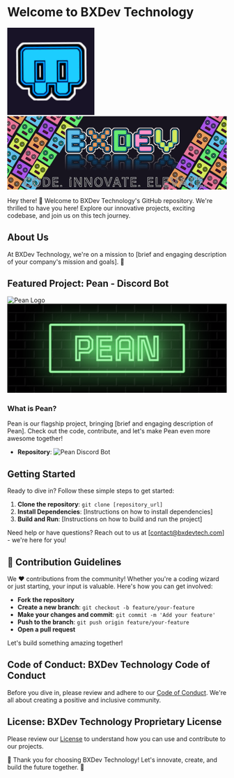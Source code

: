 # Welcome to BXDev Technology

<img src="img/logo.png" alt="BXDev Technology Logo" width="200"/> <img src="img/banner.jpg" alt="BXDev Technology Banner" width="600"/>

Hey there! 👋 Welcome to BXDev Technology's GitHub repository. We're thrilled to have you here! Explore our innovative projects, exciting codebase, and join us on this tech journey.

## About Us

At BXDev Technology, we're on a mission to [brief and engaging description of your company's mission and goals]. 🚀

## Featured Project: Pean - Discord Bot

<img src="img/pean_logo" alt="Pean Logo" width="200"/> <img src="img/pean_banner.jpg" alt="Pean Banner" width="600"/>

### What is Pean?

Pean is our flagship project, bringing [brief and engaging description of Pean]. Check out the code, contribute, and let's make Pean even more awesome together!

- **Repository**: ![Pean Discord Bot](https://github.com/BXDevTech/Pean)

## Getting Started

Ready to dive in? Follow these simple steps to get started:

1. **Clone the repository**: `git clone [repository_url]`
2. **Install Dependencies**: [Instructions on how to install dependencies]
3. **Build and Run**: [Instructions on how to build and run the project]

Need help or have questions? Reach out to us at [contact@bxdevtech.com] - we're here for you!

## 🚀 Contribution Guidelines

We ❤️ contributions from the community! Whether you're a coding wizard or just starting, your input is valuable. Here's how you can get involved:

- **Fork the repository**
- **Create a new branch**: `git checkout -b feature/your-feature`
- **Make your changes and commit**: `git commit -m 'Add your feature'`
- **Push to the branch**: `git push origin feature/your-feature`
- **Open a pull request**

Let's build something amazing together!

## Code of Conduct: BXDev Technology Code of Conduct

Before you dive in, please review and adhere to our [Code of Conduct](CODE_OF_CONDUCT.md). We're all about creating a positive and inclusive community.

## License: BXDev Technology Proprietary License

Please review our [License](LICENSE) to understand how you can use and contribute to our projects.

🌟 Thank you for choosing BXDev Technology! Let's innovate, create, and build the future together. 🌟
